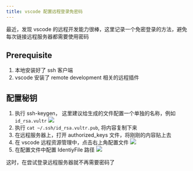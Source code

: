 ```yaml
---
title: vscode 配置远程登录免密码
---
```


最近，发现 vscode 的远程开发能力很棒，这里记录一个免密登录的方法，避免每次链接远程服务器都需要使用密码 <!-- more -->

## Prerequisite

1. 本地安装好了 ssh 客户端
2. vscode 安装了 remote development 相关的远程插件

## 配置秘钥

1. 执行 ssh-keygen， 这里建议给生成的文件配置一个单独的名称，例如`id_rsa.vultr`
   ![](/images/vscode/id_rsa.vultr.png)
2. 执行 `cat ~/.ssh/id_rsa.vultr.pub`, 将内容复制下来
3. 在远程服务器上，打开 authorized_keys 文件，将刚刚的内容贴上去
4. 在 vscode 远程资源管理中，点击右上角配置文件
   ![](/images/vscode/2.png)
5. 在配置文件中配置 IdentiyFile 路径
   ![](/images/vscode/3.png)

这时，在尝试登录远程服务器就不再需要密码了
